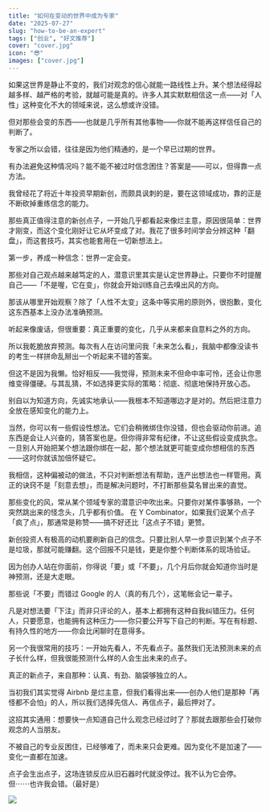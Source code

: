 ```yaml
---
title: "如何在变动的世界中成为专家"
date: "2025-07-27"
slug: "how-to-be-an-expert"
tags: ["创业", "好文推荐"]
cover: "cover.jpg"
icon: "😎"
images: ["cover.jpg"]
---
```

如果这世界是静止不变的，我们对观念的信心就能一路线性上升。某个想法经得起越多样、越严格的考验，就越可能是真的。许多人其实默默相信这一点——对「人性」这种变化不大的领域来说，这么想或许没错。



但对那些会变的东西——也就是几乎所有其他事物——你就不能再这样信任自己的判断了。



专家之所以会错，往往是因为他们精通的，是一个早已过期的世界。



有办法避免这种情况吗？能不能不被过时信念困住？答案是——可以，但得靠一点方法。



我曾经花了将近十年投资早期新创，而颇具讽刺的是，要在这领域成功，靠的正是不断砍掉重练信念的能力。



那些真正值得注意的新创点子，一开始几乎都看起来像烂主意，原因很简单：世界才刚变，而这个变化刚好让它从坏变成了对。我花了很多时间学会分辨这种「翻盘」，而这套技巧，其实也能套用在一切新想法上。



第一步，养成一种信念：世界一定会变。



那些对自己观点越来越笃定的人，潜意识里其实是认定世界静止。只要你不时提醒自己——「不是喔，它在变」，你就会开始训练自己去嗅出风的方向。



那该从哪里开始观察？除了「人性不太变」这条中等实用的原则外，很抱歉，变化这东西基本上没办法准确预测。



听起来像废话，但很重要：真正重要的变化，几乎从来都来自意料之外的方向。



所以我乾脆放弃预测。每次有人在访问里问我「未来怎么看」，我脑中都像没读书的考生一样拼命乱掰出一个听起来不错的答案。



但这不是因为我懒。恰好相反——我觉得，预测未来不但命中率可怜，还会让你思维变得僵硬。与其乱猜，不如选择更实际的策略：彻底、彻底地保持开放心态。



别自以为知道方向，先诚实地承认——我根本不知道哪边才是对的。然后把注意力全放在感知变化的能力上。



当然，你可以有一些假设性想法。它们会稍微绑住你没错，但也会驱动你前进。追东西是会让人兴奋的，猜答案也是。但你得非常有纪律，不让这些假设变成执念。
一旦别人开始把某个想法跟你绑在一起，那个想法就更可能变成你想相信的东西——这时你就该加倍怀疑它。



我相信，这种偏被动的做法，不只对判断想法有帮助，连产出想法也一样管用。真正的诀窍不是「刻意去想」，而是解决问题时，不打断那些莫名冒出来的直觉。



那些变化的风，常从某个领域专家的潜意识中吹出来。只要你对某件事够熟，一个突然跳出来的怪念头，几乎都有价值。
在 Y Combinator，如果我们说某个点子「疯了点」，那通常是称赞——搞不好还比「这点子不错」更赞。



新创投资人有极高的动机要刷新自己的信念。只要比别人早一步意识到某个点子不是垃圾，那就可能赚翻。这个回报不只是钱，更是你整个判断体系的现场验证。



因为创办人站在你面前，你得说「要」或「不要」，几个月后你就会知道你当时是神预测，还是大走眼。



那些说「不要」而错过 Google 的人（真的有几个），这笔帐会记一辈子。



凡是对想法要「下注」而非只评论的人，基本上都拥有这种自我纠错压力。任何人，只要愿意，也能拥有这种压力——你只要公开写下自己的判断。写在有标题、有持久性的地方——你会比闲聊时在意得多。



另一个我很常用的技巧：一开始先看人，不先看点子。虽然我们无法预测未来的点子长什么样，但我很能预测什么样的人会生出未来的点子。



真正的新点子，来自那种：认真、有劲、脑袋够独立的人。



当初我们其实觉得 Airbnb 是烂主意，但我们看得出来——创办人他们是那种「再怪都不会怕」的人，所以我们选择先信人、再信点子，最后押对了。



这招其实通用：想要快一点知道自己什么观念已经过时了？那就去跟那些会打破你观念的人当朋友。



不被自己的专业反困住，已经够难了，而未来只会更难。因为变化不是加速了——变化一直都在加速。



点子会生出点子，这场连锁反应从旧石器时代就没停过。我不认为它会停。
但⋯⋯也许我会错。（最好是）




![](https://prod-files-secure.s3.us-west-2.amazonaws.com/112d0858-5090-4d34-a606-b75eb8d65fd2/46476355-9cf3-4e99-9b7a-3531bc426380/1000202064.png?X-Amz-Algorithm=AWS4-HMAC-SHA256&X-Amz-Content-Sha256=UNSIGNED-PAYLOAD&X-Amz-Credential=ASIAZI2LB466TFXIT2LL%2F20251017%2Fus-west-2%2Fs3%2Faws4_request&X-Amz-Date=20251017T084224Z&X-Amz-Expires=3600&X-Amz-Security-Token=IQoJb3JpZ2luX2VjEPj%2F%2F%2F%2F%2F%2F%2F%2F%2F%2FwEaCXVzLXdlc3QtMiJHMEUCIDaQ%2BhUjV4tEBvUSIi48zAxUXZV4%2F8FW52w1mD6wHMcAAiEA7YSMf16ZfJ8%2FWJ%2FXOjvO%2B1HjwRhhZdmyYXV8LcoBw2EqiAQIof%2F%2F%2F%2F%2F%2F%2F%2F%2F%2FARAAGgw2Mzc0MjMxODM4MDUiDIvvGyoecpkzZwTY9CrcA%2FCMG2q97QXvnzIPNGm9O%2FKO5Zx5Ls9DE7Wo60LR1oAw3RrANlMIWNqKDt56%2BUQt%2BoN0p%2FpAaErTg93zJd0bYaO%2FusE2P2Jbe9561PvKoG3SQfHSD%2FoBaxtvuaYrLsxOBY1ucY9wsmu81580a1E0Nr3vP3l6MJBGVW1IXktXNUyaVEAabaxvdXT36IOGpX1rTRofm%2B21BYOb1viPsl9rjsxYNRbPfRwDX890CDrUu7Ok%2F7VpMe40AXml6ruv2B0mmEyxtaDiohTM3kSpbgInOTaov0AleAayaDR40eXWbaDMbW5%2FFCGGivlHZBOp1WODFF5yq0Ni4i6JSomgEfaLypdcUxQsCvHLvaqE6fMpNqHafprodK82ovB0syvyVZReKyr0E4yyj6DJkIZ3ytDefWDeOw43LcgSYRInsa0cW2osKeQ4thxfo4kSlZ%2F15XHGx800USdX1LXb%2Bfm5Jntru2wotidzMCd3KyohV0Q%2BzCtHQxKVMR1VEjzNZAAqncL8mJYGpHmX25OJkYFKZlH3iTSt1FPm4Mhs373J5%2Fdworkn%2B2s5LRs8UqQk3UwQQlTfw5M0VzYx2%2BGh%2FDF0woiFvXsKGXtcjrVBImYqs9%2BhxODYNX7j2ApHKp7l6Ht3MOXhx8cGOqUBtUSeG%2BTBnfmHwSRVmvEjBCH58fpODE5FQGIxkWTPcttoFKjnfDNio%2FLPL4Rh3%2BvQHX8pr7FfhvlEVA2FMlTb2t3xtrkf5AYKDf1u8QZs11Kh7hzR914ljb2pJ185HLNlvKHjZYfzw9TAtwLJiQqmvvwUt8IJuEanMe1LIQVFWcIXElZC4mXr6GMkzr3COOjNlCJKWq9bO%2BaubzKLH9yxoh1IOA8R&X-Amz-Signature=268d85aea746982fd52b80592974e376568a1bf2588f4b9ce9539e6ca31ca709&X-Amz-SignedHeaders=host&x-amz-checksum-mode=ENABLED&x-id=GetObject)

